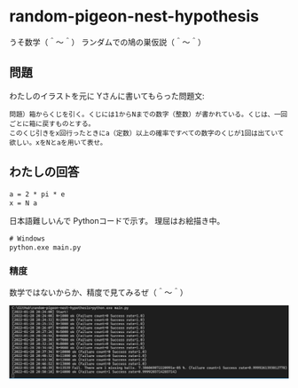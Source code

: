 # random-pigeon-nest-hypothesis

うそ数学（＾～＾） ランダムでの鳩の巣仮説（＾～＾）

## 問題

わたしのイラストを元に Yさんに書いてもらった問題文:  

```plain
問題）箱からくじを引く。くじには1からNまでの数字（整数）が書かれている。くじは、一回ごとに箱に戻すものとする。
このくじ引きをx回行ったときにa（定数）以上の確率ですべての数字のくじが1回は出ていて欲しい。xをNとaを用いて表せ。
```

## わたしの回答

```plain
a = 2 * pi * e
x = N a
```

日本語難しいんで Pythonコードで示す。 理屈はお絵描き中。  

```shell
# Windows
python.exe main.py
```

### 精度

数学ではないからか、精度で見てみるぜ（＾～＾）  

![20220128go50.png](./doc/20220128go50.png)  
